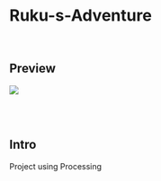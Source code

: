 # Ruku-s-Adventure

<br>

## Preview

<img src="https://github.com/user-attachments/assets/f5e4b1b7-4b26-437e-8654-942411baabf9">

<br><br>


## Intro
Project using Processing
